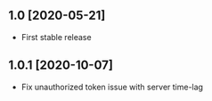 ## 1.0 [2020-05-21]

- First stable release

## 1.0.1 [2020-10-07]

- Fix unauthorized token issue with server time-lag